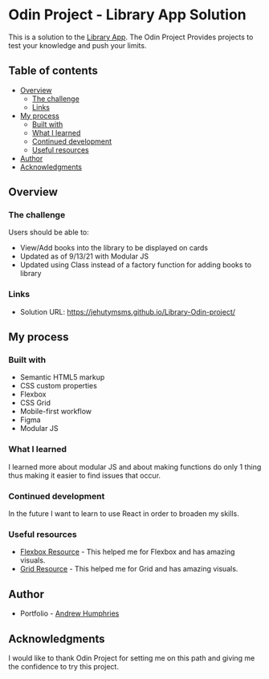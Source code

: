 # Odin Project - Library App Solution

This is a solution to the [Library App](https://www.theodinproject.com/paths/full-stack-javascript/courses/javascript/lessons/library). The Odin Project Provides projects to test your knowledge and push your limits.

## Table of contents

- [Overview](#overview)
  - [The challenge](#the-challenge)
  - [Links](#links)
- [My process](#my-process)
  - [Built with](#built-with)
  - [What I learned](#what-i-learned)
  - [Continued development](#continued-development)
  - [Useful resources](#useful-resources)
- [Author](#author)
- [Acknowledgments](#acknowledgments)


## Overview

### The challenge

Users should be able to:

- View/Add books into the library to be displayed on cards
- Updated as of 9/13/21 with Modular JS
- Updated using Class instead of a factory function for adding books to library

### Links

- Solution URL: https://jehutymsms.github.io/Library-Odin-project/

## My process

### Built with

- Semantic HTML5 markup
- CSS custom properties
- Flexbox
- CSS Grid
- Mobile-first workflow
- Figma
- Modular JS

### What I learned

I learned more about modular JS and about making functions do only 1 thing thus making it easier to find issues that occur.


### Continued development

In the future I want to learn to use React in order to broaden my skills.

### Useful resources

- [Flexbox Resource](https://css-tricks.com/snippets/css/a-guide-to-flexbox/#background) - This helped me for Flexbox and has amazing visuals.
- [Grid Resource](https://css-tricks.com/snippets/css/complete-guide-grid/) - This helped me for Grid and has amazing visuals.

## Author

- Portfolio - [Andrew Humphries](https://jehutymsms.github.io/)


## Acknowledgments

I would like to thank Odin Project for setting me on this path and giving me the confidence to try this project. 
